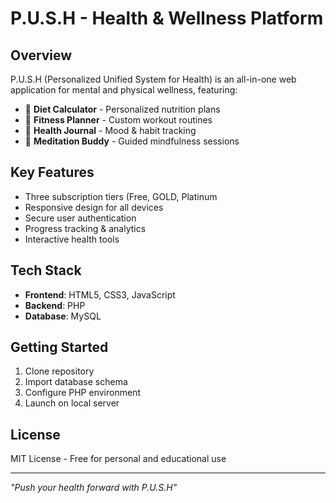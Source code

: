 # P.U.S.H - Health & Wellness Platform

## Overview
P.U.S.H (Personalized Unified System for Health) is an all-in-one web application for mental and physical wellness, featuring:

- 🍎 **Diet Calculator** - Personalized nutrition plans
- 💪 **Fitness Planner** - Custom workout routines
- 📓 **Health Journal** - Mood & habit tracking
- 🧘 **Meditation Buddy** - Guided mindfulness sessions

## Key Features
- Three subscription tiers (Free, GOLD, Platinum
- Responsive design for all devices
- Secure user authentication
- Progress tracking & analytics
- Interactive health tools

## Tech Stack
- **Frontend**: HTML5, CSS3, JavaScript
- **Backend**: PHP
- **Database**: MySQL

## Getting Started
1. Clone repository
2. Import database schema
3. Configure PHP environment
4. Launch on local server

## License
MIT License - Free for personal and educational use

---

*"Push your health forward with P.U.S.H"*
